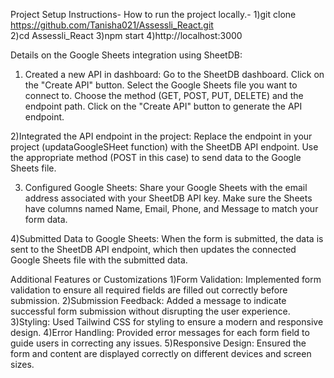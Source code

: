 Project Setup Instructions- 
How to run the project locally.- 
1)git clone https://github.com/Tanisha021/Assessli_React.git    
2)cd Assessli_React 
3)npm start 
4)http://localhost:3000          

Details on the Google Sheets integration using SheetDB:
 1) Created a new API in dashboard:
  Go to the SheetDB dashboard.
  Click on the "Create API" button.
  Select the Google Sheets file you want to connect to.
  Choose the method (GET, POST, PUT, DELETE) and the endpoint path.
  Click on the "Create API" button to generate the API endpoint.

2)Integrated the API endpoint in the project:
Replace the endpoint in your project (updataGoogleSHeet function) with the SheetDB API endpoint.
Use the appropriate method (POST in this case) to send data to the Google Sheets file.
  
3) Configured Google Sheets:
  Share your Google Sheets with the email address associated with your SheetDB API key.
  Make sure the Sheets have columns named Name, Email, Phone, and Message to match your form data.

4)Submitted Data to Google Sheets:
  When the form is submitted, the data is sent to the SheetDB API endpoint, which then updates the connected Google Sheets file with the submitted data.

Additional Features or Customizations
1)Form Validation: Implemented form validation to ensure all required fields are filled out correctly before submission.
2)Submission Feedback: Added a message to indicate successful form submission without disrupting the user experience.
3)Styling: Used Tailwind CSS for styling to ensure a modern and responsive design.
4)Error Handling: Provided error messages for each form field to guide users in correcting any issues.
5)Responsive Design: Ensured the form and content are displayed correctly on different devices and screen sizes.
